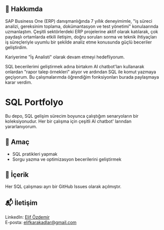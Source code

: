 ## 🎯 Hakkımda

SAP Business One (ERP) danışmanlığında 7 yıllık deneyimimle, "iş süreci analizi, gereksinim toplama, dokümantasyon ve test yönetimi" konulaarında uzmanlaştım. Çeşitli sektörlerdeki ERP projelerine aktif olarak katılarak, çok paydaşlı ortamlarda etkili iletişim, doğru soruları sorma ve teknik ihtiyaçları iş süreçleriyle uyumlu bir şekilde analiz etme konusunda güçlü beceriler geliştirdim.

Kariyerime "İş Analisti" olarak devam etmeyi hedefliyorum.

SQL becerilerimi geliştirmek adına birtakım AI chatbot'ları kullanarak onlardan "rapor talep örnekleri" alıyor ve ardından SQL ile komut yazmaya geçiyorum. Bu çalışmalarımda öğrendiğim fonksiyonları burada paylaşmaya karar verdim.
# SQL Portfolyo

Bu depo, SQL gelişim sürecim boyunca çalıştığım senaryoların bir koleksiyonudur. Her bir çalışma için çeşitli AI chatbot' larından yararlanıyorum.

## 🎯 Amaç

- SQL pratikleri yapmak
- Sorgu yazma ve optimizasyon becerilerini geliştirmek

## 📂 İçerik

Her SQL çalışması ayrı bir GitHub Issues olarak açılmıştır.


## 📬 İletişim

LinkedIn: [Elif Özdemir](https://www.linkedin.com/in/elifkarakadlar)  
E-posta: elifkarakadlar@gmail.com
